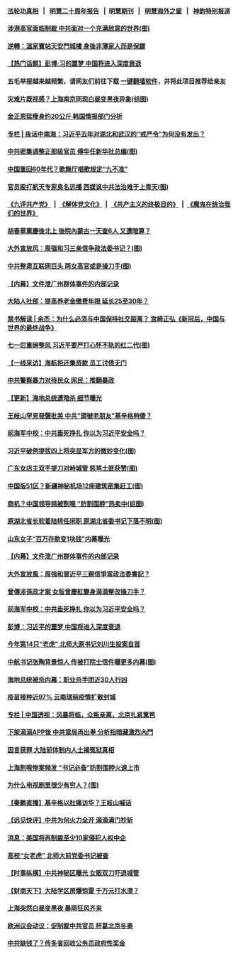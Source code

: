 #### [法轮功真相](https://github.com/gfw-breaker/truth/blob/master/README.md?t=0) &nbsp;&nbsp;|&nbsp;&nbsp; [明慧二十周年报告](https://github.com/gfw-breaker/mh-reports/blob/master/README.md?t=0) &nbsp;&nbsp;|&nbsp;&nbsp;[明慧期刊](https://github.com/gfw-breaker/mh-qikan) &nbsp;&nbsp;|&nbsp;&nbsp; [明慧海外之窗](https://github.com/gfw-breaker/mh-news/blob/master/README.md?t=0) &nbsp;&nbsp;|&nbsp;&nbsp; [神韵特别报道](https://github.com/gfw-breaker/mh-news/blob/master/shenyun.md?t=0)
#### [ 涉港高官面临制裁 中共面对一个充满敌意的世界(图)](https://github.com/gfw-breaker/banned-news3/blob/master/pages/p2/977529.md)
#### [ 逆轉：溫家寶站天安門城樓 身後非薄家人而是保鏢](https://github.com/gfw-breaker/banned-news3/blob/master/pages/soh5/523781.md)
#### [ 【热门话题】彭博:习的噩梦 中国将进入深度衰退](https://github.com/gfw-breaker/banned-news3/blob/master/pages/prog204/a103161665.md)
#### 五毛举报越来越频繁，请网友们前往下载 [一键翻墙软件](https://github.com/gfw-breaker/ssr-accounts)，并将此项目推荐给亲友
#### [ 灾难片既视感？上海南京同现白昼变黑夜异象(组图)](https://github.com/gfw-breaker/banned-news3/blob/master/pages/p1/977524.md)
#### [ 金正恩猛瘦身约20公斤 韩国情报部门分析](https://github.com/gfw-breaker/banned-news3/blob/master/pages/nsc413/n13076881.md)
#### [ 专栏 | 夜话中南海：习近平去年对湖北和武汉的“戒严令”为何没有发出？](https://github.com/gfw-breaker/banned-news3/blob/master/pages/yehuazhongnanhai/gx-07092021162859.md)
#### [ 中共密集调整正部级官员 傅华任新华社总编(图)](https://github.com/gfw-breaker/banned-news3/blob/master/pages/p2/977323.md)
#### [ 中国重回60年代？歌舞厅唱歌规定“九不准”](https://github.com/gfw-breaker/banned-news3/blob/master/pages/prog204/a103162294.md)
#### [ 官员殴打航天专家臭名远播 西媒讽中共法治难于上青天(图)](https://github.com/gfw-breaker/banned-news3/blob/master/pages/p2/977412.md)
#### [《九评共产党》](https://github.com/begood0513/9ping.md/blob/master/README.md) &nbsp;|&nbsp; [《解体党文化》](../../../../jtdwh.md/blob/master/README.md)  &nbsp;|&nbsp; [《共产主义的终极目的》](../../../../gczydzjmd.md/blob/master/README.md) &nbsp;|&nbsp; [《魔鬼在统治我们的世界》](../../../../mgztzwmdsj.md/blob/master/README.md) 
#### [ 胡春華黨慶後北上 後院內蒙古一天查6人 又遭暗算？](https://github.com/gfw-breaker/banned-news3/blob/master/pages/soh5/523631.md)
#### [ 大外宣放风：周强和习三亲信争政法委书记？(图)](https://github.com/gfw-breaker/banned-news3/blob/master/pages/p2/977556.md)
#### [ 中共整肃互联网巨头 两女高官或是操刀手(图)](https://github.com/gfw-breaker/banned-news3/blob/master/pages/p2/977475.md)
#### [ 【内幕】文件泄广州群体事件的内部记录](https://github.com/gfw-breaker/banned-news3/blob/master/pages/nf4514/n13072708.md)
#### [ 大陆人社部：提高养老金缴费年限 延长25至30年？](https://github.com/gfw-breaker/banned-news3/blob/master/pages/prog1138/a103160669.md)
#### [ 禁书解读 | 余杰：为什么必须与中国保持社交距离？ 宫崎正弘《新冠后，中国与世界的最终战争》](https://github.com/gfw-breaker/banned-news3/blob/master/pages/pinglun/yj-06292021104437.md)
#### [ 七一后重磅整风 习近平要严打心怀不轨的红二代(图)](https://github.com/gfw-breaker/banned-news3/blob/master/pages/p2/977399.md)
#### [ 【一线采访】海航拒还集资款 员工讨债无门](https://github.com/gfw-breaker/banned-news3/blob/master/pages/nf4514/n13077608.md)
#### [ 中共警察暴力对待民众 网民：推翻暴政](https://github.com/gfw-breaker/banned-news3/blob/master/pages/prog204/a103161721.md)
#### [ 【更新】海地总统遭暗杀 细节曝光](https://github.com/gfw-breaker/banned-news3/blob/master/pages/nf4514/n13073704.md)
#### [ 王岐山罕見發聲批美 中共“頭號老朋友”基辛格夠傻？](https://github.com/gfw-breaker/banned-news3/blob/master/pages/soh5/524135.md)
#### [ 前海军中校：中共垂死挣扎 你以为习近平安全吗？](https://github.com/gfw-breaker/banned-news3/blob/master/pages/prog1138/a103161655.md)
#### [ 习近平破例提拔四上将突显军方的微妙变化(图)](https://github.com/gfw-breaker/banned-news3/blob/master/pages/p2/977321.md)
#### [ 广东女店主双手提刀对峙城管 怒骂土匪获赞(图)](https://github.com/gfw-breaker/banned-news3/blob/master/pages/p1/977572.md)
#### [ 中国版51区？新疆神秘机场12座建筑密集赶工(图)](https://github.com/gfw-breaker/banned-news3/blob/master/pages/p1/977504.md)
#### [ 商机？中国领导频被割喉 “防割围脖”热卖中(组图)](https://github.com/gfw-breaker/banned-news3/blob/master/pages/p1/977491.md)
#### [ 原湖北省长软着陆转任闲职 原湖北省委书记下落不明(图)](https://github.com/gfw-breaker/banned-news3/blob/master/pages/p2/976135.md)
#### [ 山东女子“百万存款变1块钱”内幕曝光](https://github.com/gfw-breaker/banned-news3/blob/master/pages/nsc413/n13078229.md)
#### [ 【内幕】文件泄广州群体事件的内部记录](https://github.com/gfw-breaker/banned-news3/blob/master/pages/nsc413/n13072708.md)
#### [ 大外宣放風：周強和習近平三親信爭當政法委書記？](https://github.com/gfw-breaker/banned-news3/blob/master/pages/soh5/523547.md)
#### [ 曾傳涉孫政才案 女版曾慶紅變身滴滴整改操刀手？](https://github.com/gfw-breaker/banned-news3/blob/master/pages/soh5/523469.md)
#### [ 前海军中校：中共垂死挣扎 你以为习近平安全吗？](https://github.com/gfw-breaker/banned-news3/blob/master/pages/prog204/a103161655.md)
#### [ 彭博：习近平的噩梦 中国将进入深度衰退](https://github.com/gfw-breaker/banned-news3/blob/master/pages/prog204/a103161635.md)
#### [ 今年第14只“老虎” 北师大原书记刘川生投案自首](https://github.com/gfw-breaker/banned-news3/blob/master/pages/prog204/a103161565.md)
#### [ 中航书记张陶背景惊人 传被打院士信件曝更多内幕(图)](https://github.com/gfw-breaker/banned-news3/blob/master/pages/p2/977344.md)
#### [ 海地总统被杀内幕：职业杀手团近30人行凶](https://github.com/gfw-breaker/banned-news3/blob/master/pages/nf4514/n13078949.md)
#### [ 疫苗接种近97% 云南瑞丽疫情扩散封城](https://github.com/gfw-breaker/banned-news3/blob/master/pages/nf4514/n13074779.md)
#### [ 专栏 | 中国透视：风暴将临，众叛亲离，北京扎紧篱笆](https://github.com/gfw-breaker/banned-news3/blob/master/pages/zhongguotoushi/panel-06232021104831.md)
#### [ 下架滴滴APP後 中共當局再出拳 分析指暗藏激烈內鬥](https://github.com/gfw-breaker/banned-news3/blob/master/pages/soh5/523205.md)
#### [ 因言获罪 大陆前体制内人士揭冤狱真相](https://github.com/gfw-breaker/banned-news3/blob/master/pages/nsc412/n13075104.md)
#### [ 上海割喉惨案频发 “书记必备”防割围脖火速上市](https://github.com/gfw-breaker/banned-news3/blob/master/pages/prog204/a103161206.md)
#### [ 为什么电视剧里很少有穷人？(图)](https://github.com/gfw-breaker/banned-news3/blob/master/pages/p4/977506.md)
#### [ 【秦鹏直播】基辛格以肚痛访华？王岐山喊话](https://github.com/gfw-breaker/banned-news3/blob/master/pages/nsc413/n13079633.md)
#### [ 【远见快评】中共为何火力全开 滴滴满门抄斩](https://github.com/gfw-breaker/banned-news3/blob/master/pages/nsc413/n13079403.md)
#### [ 消息：美国将再制裁至少10家侵犯人权中企](https://github.com/gfw-breaker/banned-news3/blob/master/pages/nsc413/n13077699.md)
#### [ 高校“女老虎” 北师大前党委书记被查](https://github.com/gfw-breaker/banned-news3/blob/master/pages/nsc413/n13077636.md)
#### [ 【时事纵横】中共神秘区曝光 女贩双刀吓退城管](https://github.com/gfw-breaker/banned-news3/blob/master/pages/nsc413/n13077215.md)
#### [ 【财商天下】大陆学区房爆惊雷 千万元打水漂？](https://github.com/gfw-breaker/banned-news3/blob/master/pages/nsc413/n13076858.md)
#### [ 上海突然白昼变黑夜 暴雨狂风齐来](https://github.com/gfw-breaker/banned-news3/blob/master/pages/nsc413/n13076054.md)
#### [ 欧洲议会动议：促制裁中共官员 杯葛北京冬奥](https://github.com/gfw-breaker/banned-news3/blob/master/pages/nf4514/n13076851.md)
#### [ 中共缺钱了？传多省回收公务员政府性奖金](https://github.com/gfw-breaker/banned-news3/blob/master/pages/prog204/a103162171.md)
